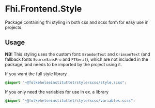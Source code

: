 # Fhi.Frontend.Style

Package containing fhi styling in both css and scss form for easy use in projects

## Usage

**NB!** This styling uses the custom font: `BrandonText` and `CrimsonText` (and fallback fonts `SourceSansPro` and `PTSerif`), which are not included in the package, and needs to be imported by the project using it.

If you want the full style library

```scss
@import "~@folkehelseinstituttet/style/scss/style.scss";
```

If you only need the variables for use in ex. a library

```scss
@import "~@folkehelseinstituttet/style/scss/variables.scss";
```
